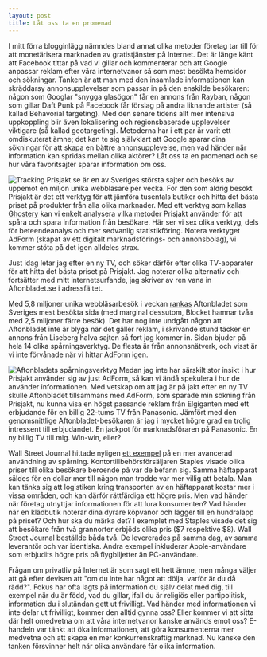 ```yaml
---
layout: post
title: Låt oss ta en promenad
---
```


I mitt förra blogginlägg nämndes bland annat olika metoder företag tar till för att monetärisera marknaden av gratistjänster på Internet. Det är länge känt att Facebook tittar på vad vi gillar och kommenterar och att Google anpassar reklam efter våra internetvanor så som mest besökta hemsidor och sökningar. Tanken är att man med den insamlade informationen kan skräddarsy annonsupplevelser som passar in på den enskilde besökaren: någon som Googlar "snygga glasögon" får en annons från Rayban, någon som gillar Daft Punk på Facebook får förslag på andra liknande artister (så kallad Behavorial targeting). Med den senare tidens allt mer intensiva uppkoppling blir även lokalisering och regionsbaserade upplevelser viktigare (så kallad geotargeting). Metoderna har i ett par år varit ett omdiskuterat ämne; det kan te sig självklart att Google sparar dina sökningar för att skapa en bättre annonsupplevelse, men vad händer när information kan spridas mellan olika aktörer? Låt oss ta en promenad och se hur våra favoritsajter sparar information om oss.

<img class="float-right" alt="Tracking" src="http://wiwo.se/saga/images/5898380-trackingPJ.jpg" /> Prisjakt.se är en av Sveriges största sajter och besöks av uppemot en miljon unika webbläsare per vecka. För den som aldrig besökt Prisjakt är det ett verktyg för att jämföra tusentals butiker och hitta det bästa priset på produkter från alla olika marknader. Med ett verktyg som kallas [Ghostery](http://www.ghostery.com/about) kan vi enkelt analysera vilka metoder Prisjakt använder för att spåra och spara information från besökare. Här ser vi sex olika verktyg, dels för beteendeanalys och mer sedvanlig statistikföring. Notera verktyget AdForm (skapat av ett digitalt marknadsförings- och annonsbolag), vi kommer stöta på det igen alldeles strax.

Just idag letar jag efter en ny TV, och söker därför efter olika TV-apparater för att hitta det bästa priset på Prisjakt. Jag noterar olika alternativ och fortsätter med mitt internetsurfande, jag skriver av ren vana in Aftonbladet.se i adressfältet.

Med 5,8 miljoner unika webbläsarbesök i veckan [rankas](http://kiaindex.net/) Aftonbladet som Sveriges mest besökta sida (med marginal dessutom, Blocket hamnar tvåa med 2,5 miljoner färre besök). Det har nog inte undgått någon att Aftonbladet inte är blyga när det gäller reklam, i skrivande stund täcker en annons från Liseberg halva sajten så fort jag kommer in. Sidan bjuder på hela 14 olika spårningsverktyg. De flesta är från annonsnätverk, och visst är vi inte förvånade när vi hittar AdForm igen.

<img class="float-right" alt="Aftonbladets spårningsverktyg" src="http://wiwo.se/saga/images/8957346-trackingAB.jpg" />
Medan jag inte har särskilt stor insikt i hur Prisjakt använder sig av just AdForm, så kan vi ändå spekulera i hur de använder informationen. Med vetskap om att jag är på jakt efter en ny TV skulle Aftonbladet tillsammans med AdForm, som sparade min sökning från Prisjakt, nu kunna visa en högst passande reklam från Elgiganten med ett erbjudande för en billig 22-tums TV från Panasonic. Jämfört med den genomsnittlige Aftonbladet-besökaren är jag i mycket högre grad en trolig intressent till erbjudandet. En jackpot för marknadsföraren på Panasonic. En ny billig TV till mig. Win-win, eller?

Wall Street Journal hittade nyligen [ett exempel](http://online.wsj.com/article/SB10001424127887323777204578189391813881534.html?mod=WSJ_WhatTheyKnowPrivacy_3UP) på en mer avancerad användning av spårning. Kontortillbehörsförsäljaren Staples visade olika priser till olika besökare beroende på var de befann sig. Samma häftapparat såldes för en dollar mer till någon man trodde var mer villig att betala. Man kan tänka sig att logistiken kring transporten av en häftapparat kostar mer i vissa områden, och kan därför rättfärdiga ett högre pris. Men vad händer när företag utnyttjar informationen för att lura konsumenten? Vad händer när en klädbutik noterar dina dyrare köpvanor och lägger till en hundralapp på priset? Och hur ska du märka det? I exemplet med Staples visade det sig att besökare från två grannorter erbjöds olika pris ($7 respektive $8). Wall Street Journal beställde båda två. De levererades på samma dag, av samma leverantör och var identiska. Andra exempel inkluderar Apple-användare som erbjudits högre pris på flygbiljetter än PC-användare.

Frågan om privatliv på Internet är som sagt ett hett ämne, men många väljer att gå efter devisen att "om du inte har något att dölja, varför är du då rädd?". Fokus har ofta lagts på information du själv delat med dig, till exempel när du är född, vad du gillar, ifall du är religiös eller partipolitisk, information du i slutändan gett ut frivilligt. Vad händer med informationen vi inte delar ut frivilligt, kommer den alltid gynna oss? Eller kommer vi att sitta där helt omedvetna om att våra internetvanor kanske används emot oss? E-handeln var tänkt att öka informationen, att göra konsumenterna mer medvetna och att skapa en mer konkurrenskraftig marknad. Nu kanske den tanken försvinner helt när olika användare får olika information.